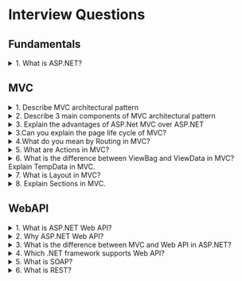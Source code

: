 # Interview Questions

## Fundamentals

<details>
  <summary>1. What is ASP.NET?</summary>

> **Answer:**
>ASP.NET is a free web framework for building great websites and web applications using HTML, CSS, and JavaScript. You can also create Web APIs and use real-time technologies like Web Sockets.

</details>

## MVC

<details>
  <summary>1. Describe MVC architectural pattern</summary>
  
> **Answer:**
> The Model-View-Controller (MVC) architectural pattern separates an application into three main components: the model, the view, and the controller.
> MVC is a standard design pattern that many developers are familiar with. Some types of Web applications will benefit from the MVC framework. Others will continue to use the traditional ASP.NET application pattern that is based on Web Forms and postbacks. Other types of Web applications will combine the two approaches; neither approach excludes the other.

</details>

<details>
  <summary>2. Describe 3 main components of MVC architectural pattern</summary>
  
> **Answer:**
> 1) **Models**: Model objects are the parts of the application that implement the logic for the application s data domain. Often, model objects retrieve and store model state in a database. For example, a Product object might retrieve information from a database, operate on it, and then write updated information back to a Products table in SQL Server;

> 2) **Views**: Views are the components that display the application s user interface (UI). Typically, this UI is created from the model data. An example would be an edit view of a Products table that displays text boxes, drop-down lists, and check boxes based on the current state of a Products object;

> 3) **Controllers**: Controllers are the components that handle user interaction, work with the model, and ultimately select a view to render that displays UI. In an MVC application, the view only displays information; the controller handles and responds to user input and interaction. For example, the controller handles query-string values, and passes these values to the model, which in turn queries the database by using the values.

</details>

<details>
  <summary>3. Explain the advantages of ASP.Net MVC over ASP.NET</summary>
  
> **Answer:**
> 1) Provides a clean separation of concerns among UI (Presentation layer), model (Transfer objects/Domain Objects/Entities) and Business Logic (Controller);
> 2) Easy to UNIT Test;
> 3) Improved reusability of model and views. We can have multiple views which can point to the same model and vice versa;
> 4) Improved structuring of the code.

</details>

<details>
  <summary>3.Can you explain the page life cycle of MVC?</summary>
  
> **Answer:**
> The process follows in the sequence
> * App initialization
> * Routing
> * Instantiate and execute controller
> * Locate and invoke controller action
> * Instantiate and render view

</details>

<details>
  <summary>4.What do you mean by Routing in MVC?</summary>
  
> **Answer:**
> Routing is a pattern matching mechanism of incoming requests to the URL patterns which are registered in route table.

</details>

<details>
  <summary>5. What are Actions in MVC?</summary>
  
> **Answer:**
> Actions are the methods in Controller class which is responsible for returning the view or json data. Action will mainly have the return type - "ActionResult" and it will be invoked from method : "InvokeAction()" called by controller.

</details>

<details>
  <summary>6. What is the difference between ViewBag and ViewData in MVC? Explain TempData in MVC. </summary>
  
> **Answer:**
> ViewBag is a wrapper around ViewData, which allows to create dynamic properties. Advantage of viewbag over viewdata will be:
> * In ViewBag no need to typecast the objects as in ViewData.
> * ViewBag will take advantage of dynamic keyword. But before using ViewBag we have to keep in mind that ViewBag is slower than ViewData.
> TempData is a key-value pair like ViewData, but derived from “TempDataDictionary” class. It is used when the data is to be used in two consecutive requests, this could be between the actions or between the controllers.

</details>

<details>
  <summary>7. What is Layout in MVC?</summary>
  
> **Answer:**
> Layout Views are similar to master pages in traditional web forms. This is used to set the common look across multiple Views, if the layout is specified for these specific Views.

</details>

<details>
  <summary>8. Explain Sections in MVC.</summary>
  
> **Answer:**
> Section are the part of HTML which is to be rendered in layout View. In Layout View we will use the `@RenderSection("SectionName")` syntax for rendering the HTML.
> If any child page does not have the section defined then error will be thrown. So to avoid that we can make section not required by `@RenderSection(SectionName, required: false)`

</details>

## WebAPI

<details>
  <summary>1. What is ASP.NET Web API?</summary>
  
> **Answer:**
> The ASP.NET Web API is an extensible framework for building HTTP based services that can be accessed in different applications on different platforms such as web, windows, mobile etc. It works more or less the same way as ASP.NET MVC web application except that it sends data as a response instead of html view. It is like a webservice or WCF service but the exception is that it only supports HTTP protocol.

</details>

<details>
  <summary>2. Why ASP.NET Web API?</summary>
  
> **Answer:**
> 1) ASP.NET Web API is an ideal platform for building RESTful services.
> 2) ASP.NET Web API is built on top of ASP.NET and supports ASP.NET request/response pipeline
> 3) ASP.NET Web API maps HTTP verbs to method names.
> 4) ASP.NET Web API supports different formats of response data. Built-in support for JSON, XML, BSON format.
> 5) ASP.NET Web API can be hosted in IIS, Self-hosted or other web server that supports .NET 4.0+.
> 6) ASP.NET Web API framework includes HttpClient to communicate with Web API server. HttpClient can be used in ASP.MVC server side, Windows Form application, Console application or other apps.

</details>

<details>
  <summary>3. What is the difference between MVC and Web API in ASP.NET?</summary>
  
> **Answer:**
> * We can use the MVC for developing the Web application that replies as both data and views but the Web API is used for generating the HTTP services that replies only as data;
> * In the Web API the request performs tracing with the actions depending on the HTTP services but the MVC request performs tracing with the action name;
> * The Web API returns the data in various formats, such as JSON, XML and other format based on the accept header of the request. But the MVC returns the data in the JSON format by using JSONResult;
> * The Web API supports content negotiation, self hosting. All these are not supported by the MVC;
> * The Web API includes the various features of the MVC, such as routing, model binding but these features are different and are defined in the "System.Web.Http" assembly. And the MVC features are defined in the " System.Web.Mvc" assembly;
> * The Web API helps the creation of RESTful services over the .Net Framework but the MVC does not support.

</details>

<details>
  <summary>4. Which .NET framework supports Web API?</summary>
  
> **Answer:**
> NET 4.0 and above version supports web API.

</details>

<details>
  <summary>5. What is SOAP?</summary>
  
> **Answer:**
> SOAP is a simple XML-based protocol that enables applications to exchange information over HTTP. SOAP provides a way to communicate between applications that are running on different operating systems, with different technologies and programming languages.

</details>

<details>
  <summary>6. What is REST?</summary>

> **Answer:**
>
> REST is acronym for **RE**presentational **S**tate **T**ransfer.
> It is an architecture style for designing loosely coupled applications over HTTP, that is often used in the development of web services. REST does not enforce any rule regarding how it should be implemented at lower level, it just put high level design guidelines and leave you to think of your own implementation.

</details>
